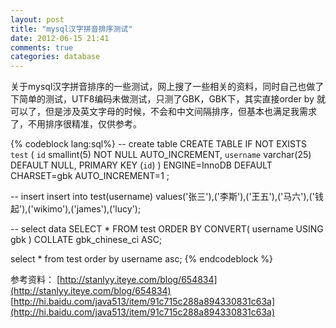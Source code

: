 ```yaml
---
layout: post
title: "mysql汉字拼音排序测试"
date: 2012-06-15 21:41
comments: true
categories: database
---
```


关于mysql汉字拼音排序的一些测试，网上搜了一些相关的资料，同时自己也做了下简单的测试，UTF8编码未做测试，只测了GBK，GBK下，其实直接order by 就可以了，但是涉及英文字母的时候，不会和中文间隔排序，但基本也满足我需求了，不用排序很精准，仅供参考。

{% codeblock lang:sql%}
-- create table
CREATE TABLE IF NOT EXISTS `test` (
  `id` smallint(5) NOT NULL AUTO_INCREMENT,
  `username` varchar(25) DEFAULT NULL,
  PRIMARY KEY (`id`)
) ENGINE=InnoDB  DEFAULT CHARSET=gbk AUTO_INCREMENT=1 ;

-- insert
insert into test(username) values('张三'),('李斯'),('王五'),('马六'),('钱起'),('wikimo'),('james'),('lucy');

-- select data
SELECT  *  FROM  test   ORDER BY CONVERT( username USING gbk ) COLLATE gbk_chinese_ci ASC; 

select  *  from test order by username asc;
{% endcodeblock %}

参考资料：
[http://stanlyy.iteye.com/blog/654834](http://stanlyy.iteye.com/blog/654834)
[http://hi.baidu.com/java513/item/91c715c288a894330831c63a](http://hi.baidu.com/java513/item/91c715c288a894330831c63a)